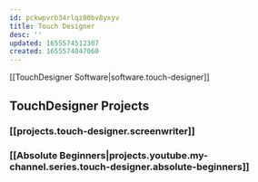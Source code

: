 ```yaml
---
id: pckwpvrb34rlqz80bv8yxyv
title: Touch Designer
desc: ''
updated: 1655574512307
created: 1655574047060
---
```


[[TouchDesigner Software|software.touch-designer]]

## TouchDesigner Projects

### [[projects.touch-designer.screenwriter]]

### [[Absolute Beginners|projects.youtube.my-channel.series.touch-designer.absolute-beginners]]
